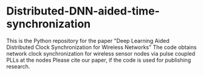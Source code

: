 # Distributed-DNN-aided-time-synchronization
This is the Python repository for the paper "Deep Learning Aided Distributed Clock Synchronization for Wireless Networks"
The code obtains network clock synchronization for wireless sensor nodes via pulse coupled PLLs at the nodes
Please cite our paper, if the code is used for publishing research.
